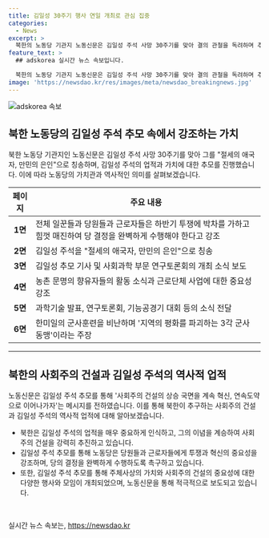 ```yaml
---
title: 김일성 30주기 행사 연일 개최로 관심 집중
categories:
  - News
excerpt: >
  북한의 노동당 기관지 노동신문은 김일성 주석 사망 30주기를 맞아 결의 관철을 독려하며 추모 분위기를 조성하고 있다. 북한은 사회주의 건설을 혁신하고 연속도약하여 국면을 계속 상승시키겠다고 강조했으며, 김일성 주석을 절세의 애국자, 만민의 은인으로 칭송하였다. 또한, 다양한 행사와 모임이 개최되는 등 김 주석을 추모하는 분위기를 조성하고 있다. 이에 더해, 노동신문은 한미일의 군사훈련을 비난하며 지역의 평화를 파괴하는 3각 군사동맹이라고 주장하고 있다.
feature_text: >
  ## adskorea 실시간 뉴스 속보입니다.

  북한의 노동당 기관지 노동신문은 김일성 주석 사망 30주기를 맞아 결의 관철을 독려하며 추모 분위기를 조성하고 있다. 북한은 사회주의 건설을 혁신하고 연속도약하여 국면을 계속 상승시키겠다고 강조했으며, 김일성 주석을 절세의 애국자, 만민의 은인으로 칭송하였다. 또한, 다양한 행사와 모임이 개최되는 등 김 주석을 추모하는 분위기를 조성하고 있다. 이에 더해, 노동신문은 한미일의 군사훈련을 비난하며 지역의 평화를 파괴하는 3각 군사동맹이라고 주장하고 있다.
image: 'https://newsdao.kr/res/images/meta/newsdao_breakingnews.jpg'
---
```


<p><img src="https://newsdao.kr/res/images/meta/newsdao_breakingnews.jpg" alt="adskorea 속보" /></p>

<h2 data-ke-size="size26">북한 노동당의 김일성 주석 추모 속에서 강조하는 가치</h2>

<p data-ke-size="size16">북한 노동당 기관지인 노동신문은 김일성 주석 사망 30주기를 맞아 그를 "절세의 애국자, 만민의 은인"으로 칭송하며, 김일성 주석의 업적과 가치에 대한 추모를 진행했습니다. 이에 따라 노동당의 가치관과 역사적인 의미를 살펴보겠습니다.</p>

<table>
    <thead>
        <tr>
            <th style="text-align: center;">페이지</th>
            <th style="text-align: center;">주요 내용</th>
        </tr>
    </thead>
    <tbody>
        <tr>
            <td style="text-align: center; height: 17px;"><b>1면</b></td>
            <td>전체 일꾼들과 당원들과 근로자들은 하반기 투쟁에 박차를 가하고 힘껏 매진하여 당 결정을 완벽하게 수행해야 한다고 강조</td>
        </tr>
        <tr>
            <td style="text-align: center; height: 17px;"><b>2면</b></td>
            <td>김일성 주석을 "절세의 애국자, 만민의 은인"으로 칭송</td>
        </tr>
        <tr>
            <td style="text-align: center; height: 17px;"><b>3면</b></td>
            <td>김일성 추모 기사 및 사회과학 부문 연구토론회의 개최 소식 보도</td>
        </tr>
        <tr>
            <td style="text-align: center; height: 17px;"><b>4면</b></td>
            <td>농촌 문명의 향유자들의 활동 소식과 근로단체 사업에 대한 중요성 강조</td>
        </tr>
        <tr>
            <td style="text-align: center; height: 17px;"><b>5면</b></td>
            <td>과학기술 발표, 연구토론회, 기능공경기 대회 등의 소식 전달</td>
        </tr>
        <tr>
            <td style="text-align: center; height: 17px;"><b>6면</b></td>
            <td>한미일의 군사훈련을 비난하며 '지역의 평화를 파괴하는 3각 군사동맹'이라는 주장</td>
        </tr>
    </tbody>
</table>

<hr>

<h2 data-ke-size="size26">북한의 사회주의 건설과 김일성 주석의 역사적 업적</h2>

<p data-ke-size="size16">노동신문은 김일성 주석 추모를 통해 '사회주의 건설의 상승 국면을 계속 혁신, 연속도약으로 이어나가자'는 메시지를 전하였습니다. 이를 통해 북한이 추구하는 사회주의 건설과 김일성 주석의 역사적 업적에 대해 알아보겠습니다.</p>

<ul>
    <li>북한은 김일성 주석의 업적을 매우 중요하게 인식하고, 그의 이념을 계승하여 사회주의 건설을 강력히 추진하고 있습니다.</li>
    <li>김일성 주석 추모를 통해 노동당은 당원들과 근로자들에게 투쟁과 혁신의 중요성을 강조하며, 당의 결정을 완벽하게 수행하도록 촉구하고 있습니다.</li>
    <li>또한, 김일성 주석 추모를 통해 주체사상의 가치와 사회주의 건설의 중요성에 대한 다양한 행사와 모임이 개최되었으며, 노동신문을 통해 적극적으로 보도되고 있습니다.</li>
</ul>

<p data-ke-size="size16">&nbsp;</p>
실시간 뉴스 속보는, <a href="https://newsdao.kr" rel="dofollow">https://newsdao.kr</a>


